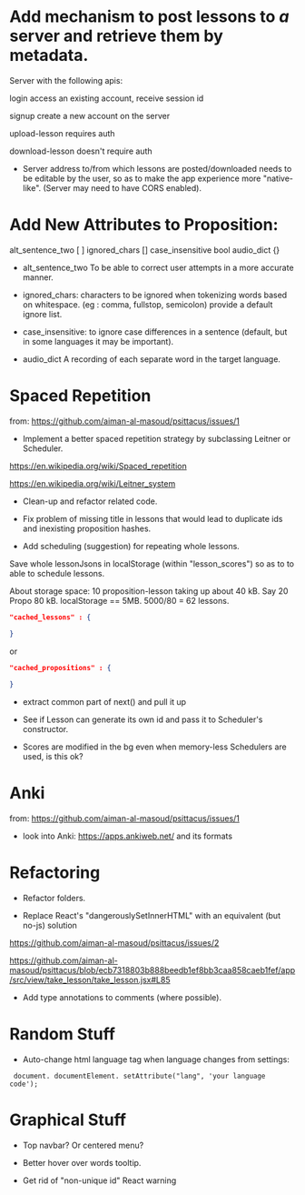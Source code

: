 # Add mechanism to post lessons to *a* server and retrieve them by metadata.

Server with the following apis:

login
access an existing account, receive session id

signup
create a new account on the server

upload-lesson
requires auth

download-lesson
doesn't require auth


* Server address to/from which lessons are posted/downloaded needs to be editable by the user, so as to make the app experience more "native-like". (Server may need to have CORS enabled).

# Add New Attributes to Proposition:

alt_sentence_two [ ]
ignored_chars []
case_insensitive bool
audio_dict {}

* alt_sentence_two
To be able to correct user attempts in a more accurate manner.

* ignored_chars:
characters to be ignored when tokenizing words based on whitespace. (eg : comma, fullstop, semicolon)
provide a default ignore list.

* case_insensitive: to ignore case differences in a sentence (default, but in some languages it may be important).

* audio_dict
A recording of each separate word in the target language.


# Spaced Repetition

from: https://github.com/aiman-al-masoud/psittacus/issues/1



* Implement a better spaced repetition strategy by subclassing Leitner or Scheduler.

https://en.wikipedia.org/wiki/Spaced_repetition

https://en.wikipedia.org/wiki/Leitner_system


* Clean-up and refactor related code.

* Fix problem of missing title in lessons that would lead to duplicate ids and inexisting proposition hashes.

* Add scheduling (suggestion) for repeating whole lessons.

Save whole lessonJsons in localStorage (within "lesson_scores") so as to 
to able to schedule lessons.

About storage space:
10 proposition-lesson taking up about 40 kB. Say 20 Propo 80 kB. localStorage == 5MB. 5000/80 = 62 lessons.

```json
"cached_lessons" : {

}
```

or 


```json
"cached_propositions" : {
    
}
```

* extract common part of next() and pull it up

* See if Lesson can generate its own id and pass it to Scheduler's constructor.

* Scores are modified in the bg even when memory-less Schedulers are used, is this ok?

# Anki

from: https://github.com/aiman-al-masoud/psittacus/issues/1

* look into Anki: https://apps.ankiweb.net/ and its formats

# Refactoring

* Refactor folders.

* Replace React's "dangerouslySetInnerHTML" with an equivalent (but no-js) solution

https://github.com/aiman-al-masoud/psittacus/issues/2

https://github.com/aiman-al-masoud/psittacus/blob/ecb7318803b888beedb1ef8bb3caa858caeb1fef/app/src/view/take_lesson/take_lesson.jsx#L85

* Add type annotations to comments (where possible).

# Random Stuff

* Auto-change html language tag when language changes from settings:
```
 document. documentElement. setAttribute("lang", 'your language code');
```

# Graphical Stuff

* Top navbar? Or centered menu?

* Better hover over words tooltip.

* Get rid of "non-unique id" React warning